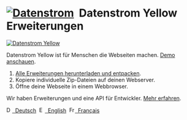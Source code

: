 # [![Datenstrom](https://raw.githubusercontent.com/datenstrom/yellow-extensions/master/website/media/images/datenstrom-logo-small.png)](https://github.com/datenstrom)&nbsp; Datenstrom Yellow Erweiterungen

[![Datenstrom Yellow](https://raw.githubusercontent.com/datenstrom/yellow-extensions/master/website/media/images/datenstrom-yellow-de.jpg)](https://datenstrom.se/de/yellow/)

Datenstrom Yellow ist für Menschen die Webseiten machen. [Demo anschauen](https://developers.datenstrom.se/de/).

1. [Alle Erweiterungen herunterladen und entpacken](https://github.com/datenstrom/yellow-extensions/archive/master.zip).  
2. Kopiere individuelle Zip-Dateien auf deinen Webserver.  
3. Öffne deine Webseite in einem Webbrowser.

Wir haben Erweiterungen und eine API für Entwickler. [Mehr erfahren](https://developers.datenstrom.se/de/help/).

<p>
<a href="README-de.md"><img src="https://raw.githubusercontent.com/datenstrom/yellow-extensions/master/website/media/images/language-de.png" width="15" height="15" alt="Deutsch">&nbsp; Deutsch</a>&nbsp;
<a href="README.md"><img src="https://raw.githubusercontent.com/datenstrom/yellow-extensions/master/website/media/images/language-en.png" width="15" height="15" alt="English">&nbsp; English</a>&nbsp;
<a href="README-fr.md"><img src="https://raw.githubusercontent.com/datenstrom/yellow-extensions/master/website/media/images/language-fr.png" width="15" height="15" alt="Français">&nbsp; Français</a>&nbsp;
</p>
